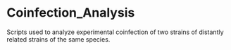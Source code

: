 # Coinfection_Analysis
Scripts used to analyze experimental coinfection of two strains of distantly related strains of the same species.
